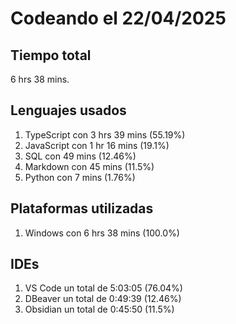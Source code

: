 # Codeando el 22/04/2025

## Tiempo total
6 hrs 38 mins.

## Lenguajes usados
1. TypeScript con 3 hrs 39 mins (55.19%)
1. JavaScript con 1 hr 16 mins (19.1%)
1. SQL con 49 mins (12.46%)
1. Markdown con 45 mins (11.5%)
1. Python con 7 mins (1.76%)

## Plataformas utilizadas
1. Windows con 6 hrs 38 mins (100.0%)

## IDEs
1. VS Code un total de 5:03:05 (76.04%)
1. DBeaver un total de 0:49:39 (12.46%)
1. Obsidian un total de 0:45:50 (11.5%)
